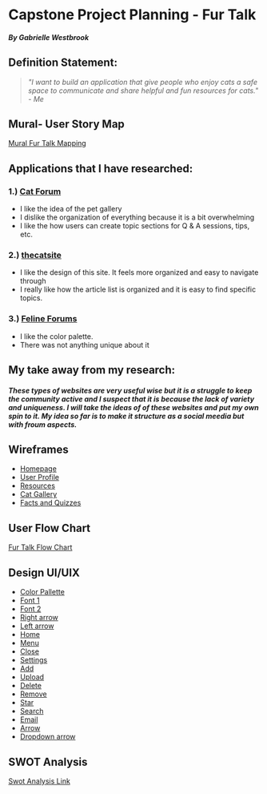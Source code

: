 # Capstone Project Planning - Fur Talk
#### *By Gabrielle Westbrook*
## Definition Statement:
> *"I want to build an application that give people who enjoy cats a safe space to communicate and share helpful and fun resources for cats." - Me*

## Mural- User Story Map
[Mural Fur Talk Mapping](https://app.mural.co/t/sccapstoneproject4748/m/sccapstoneproject4748/1726939475874/cde02c46d4b945f1d580a5813679933947df60ca?sender=uafa5a503e8cba9a2fb944448 "Mural Map")
## Applications that I have researched:
### 1.) [Cat Forum](https://www.catforum.com/)
* I like the idea of the pet gallery
* I dislike the organization of everything because it is a bit overwhelming
* I like  the how users can create topic sections for Q & A sessions, tips, etc.
### 2.) [thecatsite](https://www.catforum.com/)
* I like the design of this site. It feels more organized and easy to navigate through
* I really like how the article list is organized and it is easy to find specific topics.

### 3.) [Feline Forums](https://felineforums.com/)
* I like the color palette.
* There was not anything unique about it
## My take away from my research:
#### <p> *These types of websites are very useful wise but it is a struggle to keep the community active and I suspect that it is because the lack of variety and uniqueness. I will take the ideas of of these websites and put my own spin to it. My idea so far is to make it structure as a social meedia but with froum aspects.* <p>
## Wireframes
* [Homepage](https://drive.google.com/file/d/1VnaxqHOw7-90FmBAfKRu5HWtGbtPFdCk/view?usp=sharing)
* [User Profile](https://drive.google.com/file/d/1JYZvfMsrzIOplN_A3ZqWcR2ip5_KQoQX/view?usp=sharing)
* [Resources](https://drive.google.com/file/d/1gVgmrvw-zm4S59w91Agifdq39_Lkh1m1/view?usp=sharing)
* [Cat Gallery](https://drive.google.com/file/d/1AaVWD0toSP9Y89B2xAy33-zUI6eykEJq/view?usp=sharing)
* [Facts and Quizzes](https://drive.google.com/file/d/1q8DaCutmRWV4pNvvJ9o48S2vUqADBdac/view?usp=sharing)
## User Flow Chart
[Fur Talk Flow Chart](https://drive.google.com/file/d/1NkUEeyTKmyNs_9jLAPj8lcb6HbIKF3eN/view?usp=sharing)

## Design UI/UIX
* [Color Pallette](https://coolors.co/palette/3581b8-ffffff-2f2f2f)
* [Font 1](https://fonts.google.com/specimen/Sixtyfour?query=sixtyfour)
* [Font 2](https://fonts.google.com/specimen/Roboto+Slab)
* [Right arrow](https://fonts.google.com/icons?selected=Material+Symbols+Outlined:chevron_right:FILL@0;wght@400;GRAD@0;opsz@24&icon.size=24&icon.color=%23e8eaed)
* [Left arrow](https://fonts.google.com/icons?selected=Material+Symbols+Outlined:chevron_left:FILL@0;wght@400;GRAD@0;opsz@24&icon.size=24&icon.color=%23e8eaed)
* [Home](https://fonts.google.com/icons?selected=Material+Symbols+Outlined:home:FILL@0;wght@400;GRAD@0;opsz@24&icon.size=24&icon.color=%23e8eaed)
* [Menu](https://fonts.google.com/icons?selected=Material+Symbols+Outlined:menu:FILL@0;wght@400;GRAD@0;opsz@24&icon.size=24&icon.color=%23e8eaed)
* [Close](https://fonts.google.com/icons?selected=Material+Symbols+Outlined:close:FILL@0;wght@400;GRAD@0;opsz@24&icon.size=24&icon.color=%23e8eaed)
* [Settings](https://fonts.google.com/icons?selected=Material+Symbols+Outlined:close:FILL@0;wght@400;GRAD@0;opsz@24&icon.size=24&icon.color=%23e8eaed)
* [Add](https://fonts.google.com/icons?selected=Material+Symbols+Outlined:add_circle:FILL@0;wght@400;GRAD@0;opsz@24&icon.size=24&icon.color=%23e8eaed)
* [Upload](https://fonts.google.com/icons?selected=Material+Symbols+Outlined:upload:FILL@0;wght@400;GRAD@0;opsz@24&icon.size=24&icon.color=%23e8eaed)
* [Delete](https://fonts.google.com/icons?selected=Material+Symbols+Outlined:delete:FILL@0;wght@400;GRAD@0;opsz@24&icon.size=24&icon.color=%23e8eaed)
* [Remove](https://fonts.google.com/icons?selected=Material+Symbols+Outlined:remove:FILL@0;wght@400;GRAD@0;opsz@24&icon.size=24&icon.color=%23e8eaed)
* [Star](https://fonts.google.com/icons?selected=Material+Symbols+Outlined:star:FILL@0;wght@400;GRAD@0;opsz@24&icon.size=24&icon.color=%23e8eaed)
* [Search](https://fonts.google.com/icons?selected=Material+Symbols+Outlined:search:FILL@0;wght@400;GRAD@0;opsz@24&icon.size=24&icon.color=%23e8eaed&icon.query=search)
* [Email](https://fonts.google.com/icons?selected=Material+Symbols+Outlined:mail:FILL@0;wght@400;GRAD@0;opsz@24&icon.size=24&icon.color=%23e8eaed&icon.query=email)
* [Arrow](https://fonts.google.com/icons?selected=Material+Symbols+Outlined:play_arrow:FILL@0;wght@400;GRAD@0;opsz@24&icon.size=24&icon.color=%23e8eaed&icon.query=arrow)
* [Dropdown arrow](https://fonts.google.com/icons?selected=Material+Symbols+Outlined:arrow_drop_down:FILL@0;wght@400;GRAD@0;opsz@24&icon.size=24&icon.color=%23e8eaed&icon.query=arrow)
## SWOT Analysis
[Swot Analysis Link](https://docs.google.com/document/d/1FSWkfUbOayEq2pxqFX8CQLEOHQ5fLyfG49NgDOi7QUw/edit?usp=sharing)
